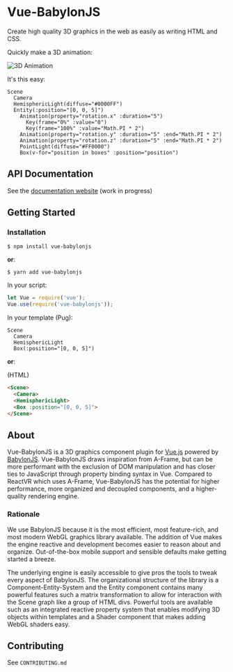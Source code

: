 # Vue-BabylonJS

Create high quality 3D graphics in the web as easily as writing HTML and CSS.

Quickly make a 3D animation:

![3D Animation](https://thumbs.gfycat.com/WhiteTangibleIndianspinyloach-size_restricted.gif)

It's this easy:

```pug
Scene
  Camera
  HemisphericLight(diffuse="#0000FF")
  Entity(:position="[0, 0, 5]")
    Animation(property="rotation.x" :duration="5")
      Key(frame="0%" :value="0")
      Key(frame="100%" :value="Math.PI * 2")
    Animation(property="rotation.y" :duration="5" :end="Math.PI * 2")
    Animation(property="rotation.z" :duration="5" :end="Math.PI * 2")
    PointLight(diffuse="#FF0000")
    Box(v-for="position in boxes" :position="position")
```

## API Documentation
See the [documentation website](https://beg-in.github.io/vue-babylonjs/) (work in progress)

## Getting Started

### Installation

```shell
$ npm install vue-babylonjs
```

**or**:

```shell
$ yarn add vue-babylonjs
```

In your script:

```js
let Vue = require('vue');
Vue.use(require('vue-babylonjs'));
```

In your template (Pug):

```pug
Scene
  Camera
  HemisphericLight
  Box(:position="[0, 0, 5]")
```

**or**:

(HTML)

```html
<Scene>
  <Camera>
  <HemisphericLight>
  <Box :position="[0, 0, 5]">
</Scene>
```

## About

Vue-BabylonJS is a 3D graphics component plugin for [Vue.js](https://vuejs.org/) powered by [BabylonJS](https://www.babylonjs.com/).
Vue-BabylonJS draws inspiration from A-Frame, but can be more performant with the exclusion of DOM manipulation and has closer ties to JavaScript through property binding syntax in Vue. Compared to ReactVR which uses A-Frame, Vue-BabylonJS has the potential for higher performance, more organized and decoupled components, and a higher-quality rendering engine. 

### Rationale

We use BabylonJS because it is the most efficient, most feature-rich, and most modern WebGL graphics library available. The addition of Vue makes the engine reactive and development becomes easier to reason about and organize. Out-of-the-box mobile support and sensible defaults make getting started a breeze.

The underlying engine is easily accessible to give pros the tools to tweak every aspect of BabylonJS. The organizational structure of the library is a Component-Entity-System and the Entity component contains many powerful features such a matrix transformation to allow for interaction with the Scene graph like a group of HTML divs. Powerful tools are available such as an integrated reactive property system that enables modifying 3D objects within templates and a Shader component that makes adding WebGL shaders easy.

## Contributing

See `CONTRIBUTING.md`
